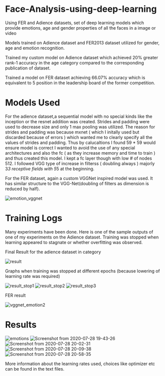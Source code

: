 # Face-Analysis-using-deep-learning
Using FER and Adience datasets, set of deep learning models which provide emotions, age and gender properties of all the faces in a image or video

Models trained on Adience dataset and FER2013 dataset utilized for gender, age and emotion recognition.

Trained my custom model on Adience dataset which achieved 20% greater rank-1 accuracy in the age category
compared to the corresponding publication of dataset.

Trained a model on FER dataset achieving 66.07% accuracy which is equivalent to 5 position in the leadership board
of the former competition.

# Models Used
For the adience dataset,a sequential model with no special kinds like the inception or the resnet addition was created.
Strides and padding were used to decrease size and only 1 max pooling was utilized. 
The reason for strides and padding was because mxnet ( which I initally used but discarded because of errors ) which wanted me to clearly specify all the values of strides and padding. Thus by calucaltions I found 59 * 59 would ensure model is correct
I wanted to avoid the use of any special architectures and also the fc ( as they increase memory and time to train ) and thus created this model.
I kept a fc layer though with low # of nodes 512.
I followed VGG type of increase in filterss ( doubling always ) majorly 3*3 receptive fields with 5*5 at the beginning.

For the FER dataset, again a custom VGGNet inspired model was used. It has similar structure to the VGG-Net(doubling of filters as dimension is reduced by half).

![emotion_vggnet](https://user-images.githubusercontent.com/56476887/94838869-d6e35d00-0433-11eb-8fdd-63ca36284bf2.png)

# Training Logs
Many experiments have been done. Here is one of the sample outputs of one of my experiments on the Adience dataset. Training was stopped when learning appeared to stagnate or whether overfitting was observed.

Final Result for the adience dataset in category

![result](https://user-images.githubusercontent.com/56476887/94838572-6f2d1200-0433-11eb-847b-06f35ffc319b.png)

Graphs when training was stopped at different epochs (because lowering of learning rate was required)

![result_stop1](https://user-images.githubusercontent.com/56476887/94838578-705e3f00-0433-11eb-96a0-8bbc0339d2df.png)
![result_stop2](https://user-images.githubusercontent.com/56476887/94838582-705e3f00-0433-11eb-907b-934d82805f20.png)
![result_stop3](https://user-images.githubusercontent.com/56476887/94838584-70f6d580-0433-11eb-9f69-aed43e9fd65d.png)

FER result

![vggnet_emotion2](https://user-images.githubusercontent.com/56476887/94838587-718f6c00-0433-11eb-8da7-612f68647315.png)

# Results
![emotions](https://user-images.githubusercontent.com/56476887/94844068-49a40680-043b-11eb-8936-ab9d412072f5.gif)
![Screenshot from 2020-07-28 19-43-26](https://user-images.githubusercontent.com/56476887/94838203-dc8c7300-0432-11eb-9ec9-6d819b250cb9.png)
![Screenshot from 2020-07-28 20-02-31](https://user-images.githubusercontent.com/56476887/94838209-de563680-0432-11eb-9aa6-640e3d91780d.png)
![Screenshot from 2020-07-28 20-09-38](https://user-images.githubusercontent.com/56476887/94838211-deeecd00-0432-11eb-9029-0407af0025a9.png)
![Screenshot from 2020-07-28 20-58-35](https://user-images.githubusercontent.com/56476887/94838214-df876380-0432-11eb-9384-f8d53dfc32ae.png)


More information about the learning rates used, choices like optimizer etc can be found in the text files.
